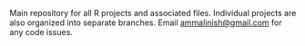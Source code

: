 Main repository for all R projects and associated files. Individual projects are also organized into separate branches. Email ammalinish@gmail.com for any code issues.
